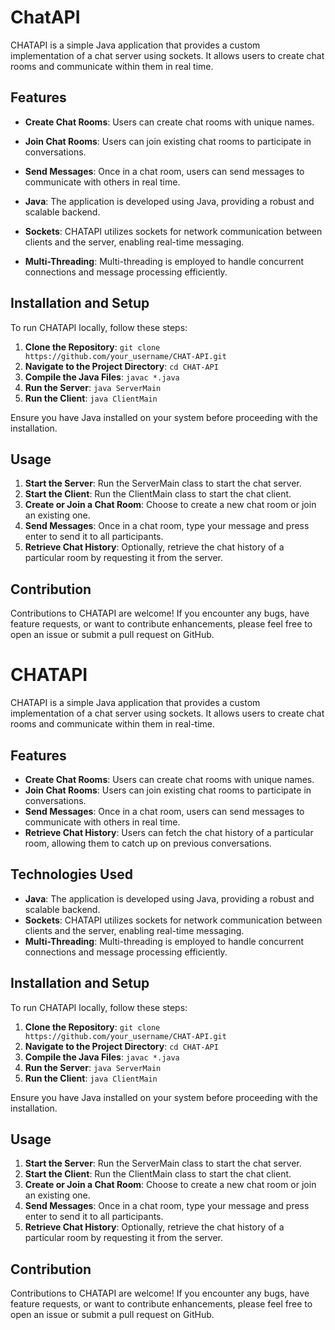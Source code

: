 # ChatAPI

CHATAPI is a simple Java application that provides a custom implementation of a chat server using sockets. It allows users to create chat rooms and communicate within them in real time.

## Features

- **Create Chat Rooms**: Users can create chat rooms with unique names.
- **Join Chat Rooms**: Users can join existing chat rooms to participate in conversations.
- **Send Messages**: Once in a chat room, users can send messages to communicate with others in real time.

- **Java**: The application is developed using Java, providing a robust and scalable backend.
- **Sockets**: CHATAPI utilizes sockets for network communication between clients and the server, enabling real-time messaging.
- **Multi-Threading**: Multi-threading is employed to handle concurrent connections and message processing efficiently.

## Installation and Setup

To run CHATAPI locally, follow these steps:

1. **Clone the Repository**: `git clone https://github.com/your_username/CHAT-API.git`
2. **Navigate to the Project Directory**: `cd CHAT-API`
3. **Compile the Java Files**: `javac *.java`
4. **Run the Server**: `java ServerMain`
5. **Run the Client**: `java ClientMain`

Ensure you have Java installed on your system before proceeding with the installation.

## Usage

1. **Start the Server**: Run the ServerMain class to start the chat server.
2. **Start the Client**: Run the ClientMain class to start the chat client.
3. **Create or Join a Chat Room**: Choose to create a new chat room or join an existing one.
4. **Send Messages**: Once in a chat room, type your message and press enter to send it to all participants.
5. **Retrieve Chat History**: Optionally, retrieve the chat history of a particular room by requesting it from the server.

## Contribution

Contributions to CHATAPI are welcome! If you encounter any bugs, have feature requests, or want to contribute enhancements, please feel free to open an issue or submit a pull request on GitHub.

# CHATAPI

CHATAPI is a simple Java application that provides a custom implementation of a chat server using sockets. It allows users to create chat rooms and communicate within them in real-time.

## Features

- **Create Chat Rooms**: Users can create chat rooms with unique names.
- **Join Chat Rooms**: Users can join existing chat rooms to participate in conversations.
- **Send Messages**: Once in a chat room, users can send messages to communicate with others in real time.
- **Retrieve Chat History**: Users can fetch the chat history of a particular room, allowing them to catch up on previous conversations.

## Technologies Used

- **Java**: The application is developed using Java, providing a robust and scalable backend.
- **Sockets**: CHATAPI utilizes sockets for network communication between clients and the server, enabling real-time messaging.
- **Multi-Threading**: Multi-threading is employed to handle concurrent connections and message processing efficiently.

## Installation and Setup

To run CHATAPI locally, follow these steps:

1. **Clone the Repository**: `git clone https://github.com/your_username/CHAT-API.git`
2. **Navigate to the Project Directory**: `cd CHAT-API`
3. **Compile the Java Files**: `javac *.java`
4. **Run the Server**: `java ServerMain`
5. **Run the Client**: `java ClientMain`

Ensure you have Java installed on your system before proceeding with the installation.

## Usage

1. **Start the Server**: Run the ServerMain class to start the chat server.
2. **Start the Client**: Run the ClientMain class to start the chat client.
3. **Create or Join a Chat Room**: Choose to create a new chat room or join an existing one.
4. **Send Messages**: Once in a chat room, type your message and press enter to send it to all participants.
5. **Retrieve Chat History**: Optionally, retrieve the chat history of a particular room by requesting it from the server.

## Contribution

Contributions to CHATAPI are welcome! If you encounter any bugs, have feature requests, or want to contribute enhancements, please feel free to open an issue or submit a pull request on GitHub.

